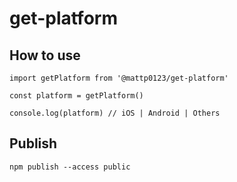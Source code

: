 # get-platform

## How to use

```typescript=
import getPlatform from '@mattp0123/get-platform'

const platform = getPlatform()

console.log(platform) // iOS | Android | Others
```

## Publish

```shell=
npm publish --access public
```

